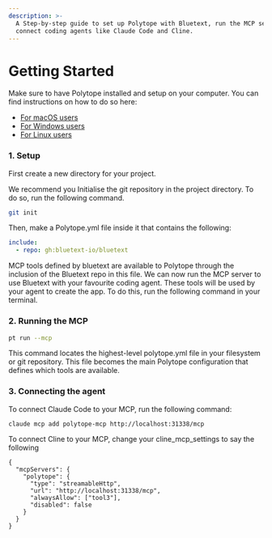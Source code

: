 ```yaml
---
description: >-
  A Step-by-step guide to set up Polytope with Bluetext, run the MCP server, and
  connect coding agents like Claude Code and Cline.
---
```


# Getting Started

Make sure to have Polytope installed and setup on your computer. You can find instructions on how to do so here:

* [For macOS users](../polytope/installation-for-macos-users.md)
* [For Windows users](../polytope/installation-for-windows-users.md)
* [For Linux users](../polytope/installation-for-linux-users.md)

### 1. Setup

First create a new directory for your project. &#x20;

We recommend you Initialise the git repository in the project directory. To do so, run the following command.

```bash
git init
```

Then, make a Polytope.yml file inside it that contains the following:

```yaml
include:
  - repo: gh:bluetext-io/bluetext
```

MCP tools defined by bluetext are available to Polytope through the inclusion of the Bluetext repo in this file. We can now run the MCP server to use Bluetext with your favourite coding agent. These tools will be used by your agent to create the app. To do this, run the following command in your terminal.&#x20;

### 2. Running the MCP

```bash
pt run --mcp
```

This command locates the highest-level polytope.yml file in your filesystem or git repository. This file becomes the main Polytope configuration that defines which tools are available.

### 3. Connecting the agent

To connect Claude Code to your MCP, run the following command:&#x20;

```
claude mcp add polytope-mcp http://localhost:31338/mcp
```

To connect Cline to your MCP, change your cline\_mcp\_settings to say the following

```
{
  "mcpServers": {
    "polytope": {
      "type": "streamableHttp",
      "url": "http://localhost:31338/mcp",
      "alwaysAllow": ["tool3"],
      "disabled": false
    }
  }
}
```

